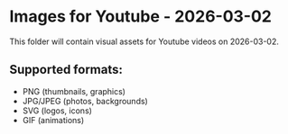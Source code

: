 # Images for Youtube - 2026-03-02

This folder will contain visual assets for Youtube videos on 2026-03-02.

## Supported formats:
- PNG (thumbnails, graphics)
- JPG/JPEG (photos, backgrounds)
- SVG (logos, icons)
- GIF (animations)
